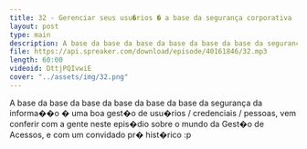 ```yaml
---
title: 32 - Gerenciar seus usu�rios � a base da segurança corporativa
layout: post
type: main
description: A base da base da base da base da base da base da segurança da informa��o � uma boa gest�o de usu�rios / credenciais / pessoas, vem conferir com a gente neste epis�dio sobre o mundo da Gest�o de Acessos, e com um convidado pr� hist�rico :p
file: https://api.spreaker.com/download/episode/40161846/32.mp3
length: 60:00
videoid: DttjPQIvwiE
cover: "../assets/img/32.png"
---
```


A base da base da base da base da base da base da segurança da informa��o � uma boa gest�o de usu�rios / credenciais / pessoas, vem conferir com a gente neste epis�dio sobre o mundo da Gest�o de Acessos, e com um convidado pr� hist�rico :p
